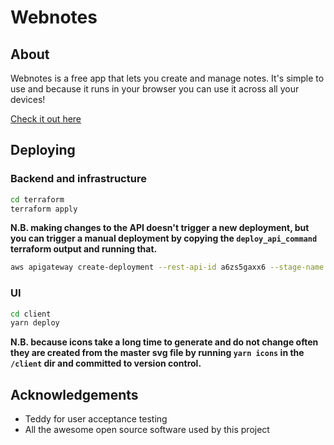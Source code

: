 # Webnotes

## About

Webnotes is a free app that lets you create and manage notes. It's simple to use and because it runs in your browser you can use it across all your devices!

[Check it out here](https://webnotes.link)

## Deploying

### Backend and infrastructure

```sh
cd terraform
terraform apply
```

**N.B. making changes to the API doesn't trigger a new deployment, but you can trigger a manual deployment by copying the `deploy_api_command` terraform output and running that.**

```sh
aws apigateway create-deployment --rest-api-id a6zs5gaxx6 --stage-name prod
```

### UI

```sh
cd client
yarn deploy
```

**N.B. because icons take a long time to generate and do not change often they are created from the master svg file by running `yarn icons` in the `/client` dir and committed to version control.**

## Acknowledgements

- Teddy for user acceptance testing
- All the awesome open source software used by this project
